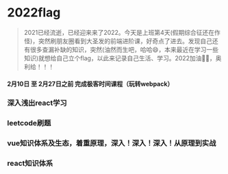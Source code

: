 # 2022flag

> 2021已经流逝，已经迎来来了2022。今天是上班第4天(假期综合征还在作怪)，突然刷朋友圈看到大圣发的前端进阶课，好奇点了进去。发现自己还有很多查漏补缺的知识，突然(油然而生吧，哈哈😄，本来最近在学习一些知识)就想给自己立个flag，以此来记录自己生活、学习。2022加油💪🏻，奥利给！！！



#### 2月10日 至 2月27日之前 完成极客时间课程（玩转webpack）

### 深入浅出react学习

### leetcode刷题

### vue知识体系及生态，着重原理，深入！深入！深入！从原理到实战

### react知识体系
